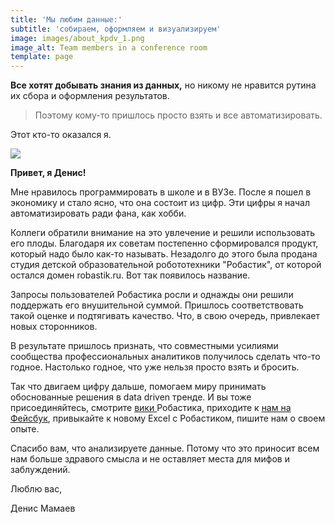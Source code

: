 ```yaml
---
title: 'Мы любим данные:'
subtitle: 'собираем, оформляем и визуализируем'
image: images/about_kpdv_1.png
image_alt: Team members in a conference room
template: page
---
```

**Все хотят добывать знания из данных,**
но никому не нравится рутина их сбора и оформления результатов.

> Поэтому кому-то пришлось просто взять и все автоматизировать.

Этот кто-то оказался я.

![](/images/ava2.png)

**Привет, я Денис!**

Мне нравилось программировать в школе и в ВУЗе. После я пошел в экономику и стало ясно, что она состоит из цифр. Эти цифры я начал автоматизировать ради фана, как хобби.

Коллеги обратили внимание на это увлечение и решили использовать его плоды. Благодаря их советам постепенно сформировался продукт, который надо было как-то называть. Незадолго до этого была продана студия детской образовательной робототехники "Робастик", от которой остался домен robastik.ru. Вот так появилось название.

Запросы пользователей Робастика росли и однажды они решили поддержать его внушительной суммой. Пришлось соответствовать такой оценке и подтягивать качество. Что, в свою очередь, привлекает новых сторонников.

В результате пришлось признать, что совместными усилиями сообщества профессиональных аналитиков получилось сделать что-то годное. Настолько годное, что уже нельзя просто взять и бросить.

Так что двигаем цифру дальше, помогаем миру принимать обоснованные решения в data driven тренде. И вы тоже присоединяйтесь, смотрите [вики ](https://www.notion.so/ebc43e94f3284cbab017c841b37ce881)Робастика, приходите к [нам на Фейсбук](https://www.facebook.com/groups/excelword), привыкайте к новому Excel с Робастиком, пишите нам о своем опыте.

Спасибо вам, что анализируете данные. Потому что это приносит всем нам больше здравого смысла и не оставляет места для мифов и заблуждений.

Люблю вас,

Денис Мамаев
